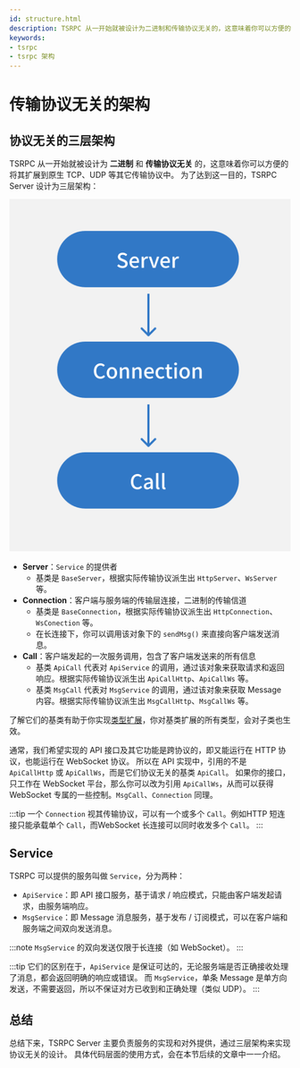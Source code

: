 ```yaml
---
id: structure.html
description: TSRPC 从一开始就被设计为二进制和传输协议无关的，这意味着你可以方便的将其扩展到原生 TCP、UDP 等其它传输协议中。为了达到这一目的，TSRPC Server 设计为三层架构...
keywords:
- tsrpc
- tsrpc 架构
---
```


# 传输协议无关的架构

## 协议无关的三层架构

TSRPC 从一开始就被设计为 **二进制** 和 **传输协议无关** 的，这意味着你可以方便的将其扩展到原生 TCP、UDP 等其它传输协议中。
为了达到这一目的，TSRPC Server 设计为三层架构：

![](assets/structure.svg)

- **Server**：`Service` 的提供者
    - 基类是 `BaseServer`，根据实际传输协议派生出 `HttpServer`、`WsServer` 等。
- **Connection**：客户端与服务端的传输层连接，二进制的传输信道
    - 基类是 `BaseConnection`，根据实际传输协议派生出 `HttpConnection`、`WsConection` 等。
    - 在长连接下，你可以调用该对象下的 `sendMsg()` 来直接向客户端发送消息。
- **Call**：客户端发起的一次服务调用，包含了客户端发送来的所有信息
    - 基类 `ApiCall` 代表对 `ApiService` 的调用，通过该对象来获取请求和返回响应。根据实际传输协议派生出 `ApiCallHttp`、`ApiCallWs` 等。
    - 基类 `MsgCall` 代表对 `MsgService` 的调用，通过该对象来获取 Message 内容。根据实际传输协议派生出 `MsgCallHttp`、`MsgCallWs` 等。

了解它们的基类有助于你实现[类型扩展](../flow/flow.html#类型扩展)，你对基类扩展的所有类型，会对子类也生效。

通常，我们希望实现的 API 接口及其它功能是跨协议的，即又能运行在 HTTP 协议，也能运行在 WebSocket 协议。
所以在 API 实现中，引用的不是 `ApiCallHttp` 或 `ApiCallWs`，而是它们协议无关的基类 `ApiCall`。
如果你的接口，只工作在 WebSocket 平台，那么你可以改为引用 `ApiCallWs`，从而可以获得 WebSocket 专属的一些控制。`MsgCall`、`Connection` 同理。

:::tip
一个 `Connection` 视其传输协议，可以有一个或多个 `Call`。例如HTTP 短连接只能承载单个 `Call`，而WebSocket 长连接可以同时收发多个 `Call`。
:::

## Service

TSRPC 可以提供的服务叫做 `Service`，分为两种：
- `ApiService`：即 API 接口服务，基于请求 / 响应模式，只能由客户端发起请求，由服务端响应。
- `MsgService`：即 Message 消息服务，基于发布 / 订阅模式，可以在客户端和服务端之间双向发送消息。

:::note
`MsgService` 的双向发送仅限于长连接（如 WebSocket）。
:::

:::tip
它们的区别在于，`ApiService` 是保证可达的，无论服务端是否正确接收处理了消息，都会返回明确的响应或错误。
而 `MsgService`，单条 Message 是单方向发送，不需要返回，所以不保证对方已收到和正确处理（类似 UDP）。
:::

## 总结

总结下来，TSRPC Server 主要负责服务的实现和对外提供，通过三层架构来实现协议无关的设计。
具体代码层面的使用方式，会在本节后续的文章中一一介绍。